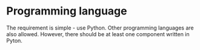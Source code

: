 # Programming language

The requirement is simple - use Python.
Other programming languages are also allowed.
However, there should be at least one component written in Pyton.